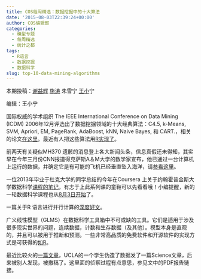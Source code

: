 ```yaml
---
title: COS每周精选：数据挖掘中的十大算法
date: '2015-08-03T22:39:24+00:00'
author: COS编辑部
categories:
  - 模型专题
  - 每周精选
  - 统计之都
tags:
  - R语言
  - 数据挖掘
  - 数据科学
slug: top-10-data-mining-algorithms
---
```


本期投稿：<a href="http://yihui.name" target="_blank">谢益辉</a> [施涛](http://blog.cos.name/taoshi/) 朱雪宁 [王小](http://www.weibo.com/p/1005051756465937/home?from=page_100505&mod=TAB&noscale_head=1#_0)宁

编辑：王小宁

国际权威的学术组织 The IEEE International Conference on Data Mining (ICDM) 2006年12月评选出了数据挖掘领域的十大经典算法：C4.5, k-Means, SVM, Apriori, EM, PageRank, AdaBoost, kNN, Naive Bayes, 和 CART.，相关的论文<a href="http://www.cs.umd.edu/~samir/498/10Algorithms-08.pdf" target="_blank">在这里</a>。最近有人把这些算法用<a href="http://rayli.net/blog/data/top-10-data-mining-algorithms-in-plain-r/" target="_blank">R实现了</a>。

<!--more-->

前两天有关疑似MH370 遗骸的消息登上各大新闻头条，信息真假还未得知，其实早在今年三月份CNN报道得克萨斯A＆M大学的数学家宣布，他已通过一台计算机上运行的数据，并确定它是有可能的飞机已经垂直坠入海洋，请<a href="http://www.cnn.com/2014/03/21/us/malaysia-airlines-flight-370-theories/index.html" target="_blank">参看这里</a>。

一位2013年毕业于杜克大学的同学总结的今年在Coursera 上关于约翰霍普金斯大学数据科学<a href="https://sux13.github.io/DataScienceSpCourseNotes/" target="_blank">课程的笔记</a>，有志于上此系列课的童鞋可以先看看哦！小编提醒，新的一轮数据科学课程也从<a href="https://www.coursera.org/specialization/jhudatascience/1?utm_source=spark&utm_medium=banner" target="_blank">8月3日开始</a>了。

一篇关于R 语言进行并行计算的<a href="http://wrathematics.github.io/RparallelGuide/" target="_blank">深度好文</a>。

广义线性模型（GLMS）在数据科学工具箱中不可或缺的工具。它们是适用于涉及很多现实世界的问题，连续数据，计数和生存数据（及其他）。模型本身是直观的，并且可以被用于推断和预测。一些非常高品质的免费软件和开源软件的实现方式是可获得的<a href="http://bwlewis.github.io/GLM/" target="_blank">如R</a>。

最近比较火的<a href="http://www.thisamericanlife.org/blog/2015/05/canvassers-study-in-episode-555-has-been-retracted" target="_blank">一篇文章</a>，UCLA的一个学生伪造了数据发了一篇Science文章，后来被别人发现，被撤稿了。这里面的侦察过程有点意思，参见文中的PDF报告链接。
